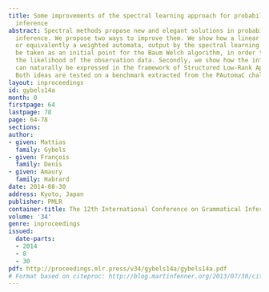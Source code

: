 ```yaml
---
title: Some improvements of the spectral learning approach for probabilistic grammatical
  inference
abstract: Spectral methods propose new and elegant solutions in probabilistic grammatical
  inference. We propose two ways to improve them. We show how a linear representation,
  or equivalently a weighted automata, output by the spectral learning algorithm can
  be taken as an initial point for the Baum Welch algorithm, in order to increase
  the likelihood of the observation data. Secondly, we show how the inference problem
  can naturally be expressed in the framework of Structured Low-Rank Approximation.
  Both ideas are tested on a benchmark extracted from the PAutomaC challenge.
layout: inproceedings
id: gybels14a
month: 0
firstpage: 64
lastpage: 78
page: 64-78
sections: 
author:
- given: Mattias
  family: Gybels
- given: François
  family: Denis
- given: Amaury
  family: Habrard
date: 2014-08-30
address: Kyoto, Japan
publisher: PMLR
container-title: The 12th International Conference on Grammatical Inference
volume: '34'
genre: inproceedings
issued:
  date-parts:
  - 2014
  - 8
  - 30
pdf: http://proceedings.mlr.press/v34/gybels14a/gybels14a.pdf
# Format based on citeproc: http://blog.martinfenner.org/2013/07/30/citeproc-yaml-for-bibliographies/
---
```

